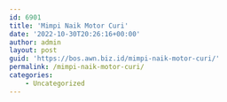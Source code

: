 ```yaml
---
id: 6901
title: 'Mimpi Naik Motor Curi'
date: '2022-10-30T20:26:16+00:00'
author: admin
layout: post
guid: 'https://bos.awn.biz.id/mimpi-naik-motor-curi/'
permalink: /mimpi-naik-motor-curi/
categories:
    - Uncategorized
---
```


